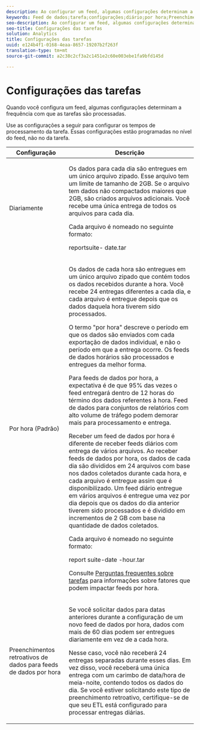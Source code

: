 ```yaml
---
description: Ao configurar um feed, algumas configurações determinam a frequência com que as tarefas são processadas.
keywords: Feed de dados;tarefa;configurações;diário;por hora;Preenchimentos retroativos de dados para feeds de dados por hora;preenchimento retroativo
seo-description: Ao configurar um feed, algumas configurações determinam a frequência com que as tarefas são processadas.
seo-title: Configurações das tarefas
solution: Analytics
title: Configurações das tarefas
uuid: e124b4f1-0168-4eaa-8657-19207b2f263f
translation-type: tm+mt
source-git-commit: a2c38c2cf3a2c1451e2c60e003ebe1fa9bfd145d

---
```



# Configurações das tarefas

Quando você configura um feed, algumas configurações determinam a frequência com que as tarefas são processadas.

Use as configurações a seguir para configurar os tempos de processamento da tarefa. Essas configurações estão programadas no nível do feed, não no da tarefa.

<table id="table_2070F73212F245E98DADC6B5DFDB1C72"> 
 <thead> 
  <tr> 
   <th colname="col1" class="entry"> Configuração </th> 
   <th colname="col2" class="entry"> Descrição </th> 
  </tr> 
 </thead>
 <tbody> 
  <tr> 
   <td colname="col1"> Diariamente </td> 
   <td colname="col2"> <p>Os dados para cada dia são entregues em um único arquivo zipado. Esse arquivo tem um limite de tamanho de 2GB. Se o arquivo tem dados não compactados maiores que 2GB, são criados arquivos adicionais. Você recebe uma única entrega de todos os arquivos para cada dia. </p> <p>Cada arquivo é nomeado no seguinte formato: </p> <p> <span class="filepath"> <span class="varname"> reportsuite</span>-<span class="varname"> date</span>.tar</span> </p> </td> 
  </tr> 
  <tr> 
   <td colname="col1"> Por hora (Padrão) </td> 
   <td colname="col2"> <p>Os dados de cada hora são entregues em um único arquivo zipado que contém todos os dados recebidos durante a hora. Você recebe 24 entregas diferentes a cada dia, e cada arquivo é entregue depois que os dados daquela hora tiverem sido processados. </p> <p>O termo "por hora" descreve o período em que os dados são enviados com cada exportação de dados individual, e não o período em que a entrega ocorre. Os feeds de dados horários são processados e entregues da melhor forma. </p> <p>Para feeds de dados por hora, a expectativa é de que 95% das vezes o feed entregará dentro de 12 horas do término dos dados referentes à hora. Feed de dados para conjuntos de relatórios com alto volume de tráfego podem demorar mais para processamento e entrega. </p> <p>Receber um feed de dados por hora é diferente de receber feeds diários com entrega de vários arquivos. Ao receber feeds de dados por hora, os dados de cada dia são divididos em 24 arquivos com base nos dados coletados durante cada hora, e cada arquivo é entregue assim que é disponibilizado. Um feed diário entregue em vários arquivos é entregue uma vez por dia depois que os dados do dia anterior tiverem sido processados e é dividido em incrementos de 2 GB com base na quantidade de dados coletados. </p> <p>Cada arquivo é nomeado no seguinte formato: </p> <p> <span class="filepath"> <span class="varname"> report suite</span>-date<span class="varname"> -</span>hour<span class="varname"></span>.tar</span> </p> <p>Consulte <a href="../../../export/analytics-data-feed/c-df-contents/jobs-faq.md#concept_7C67A012CCF64B0C8DA33E5A6CF7FD9E" format="dita" scope="local">Perguntas frequentes sobre tarefas</a> para informações sobre fatores que podem impactar feeds por hora. </p> </td> 
  </tr> 
  <tr> 
   <td colname="col1"> Preenchimentos retroativos de dados para feeds de dados por hora </td> 
   <td colname="col2"> <p>Se você solicitar dados para datas anteriores durante a configuração de um novo feed de dados por hora, dados com mais de 60 dias podem ser entregues diariamente em vez de a cada hora. </p> <p>Nesse caso, você não receberá 24 entregas separadas durante esses dias. Em vez disso, você receberá uma única entrega com um carimbo de data/hora de meia-noite, contendo todos os dados do dia. Se você estiver solicitando este tipo de preenchimento retroativo, certifique-se de que seu ETL está configurado para processar entregas diárias. </p> </td> 
  </tr> 
 </tbody> 
</table>

